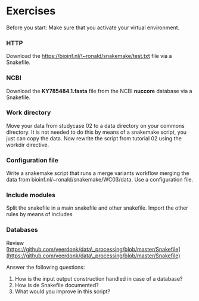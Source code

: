 # Exercises

Before you start: Make sure that you activate your virtual environment.&#x20;

### HTTP

Download the https://bioinf.nl/\~ronald/snakemake/test.txt file via a Snakefile.&#x20;

### NCBI

Download the **KY785484.1.fasta** file from the NCBI **nuccore** database via a Snakefile.

### Work directory

Move your data from studycase 02 to a data directory on your commons directory. It is not needed to do this by means of a snakemake script, you just can copy the data. Now rewrite the script from tutorial 02 using the workdir directive.&#x20;

### Configuration file

Write a snakemake script that runs a merge variants workflow merging the data from bioinf.nl/\~ronald/snakemake/WC03/data. Use a configuration file.&#x20;

### Include modules

Split the snakefile in a main snakefile and other snakefile. Import the other rules by means of  includes

### Databases

Review [https://github.com/veerdonk/data\_processing/blob/master/Snakefile](https://github.com/veerdonk/data\_processing/blob/master/Snakefile)

Answer the following questions:

1. How is the input output construction handled in case of a database?
2. How is de Snakefile documented?
3. What would you improve in this script?
